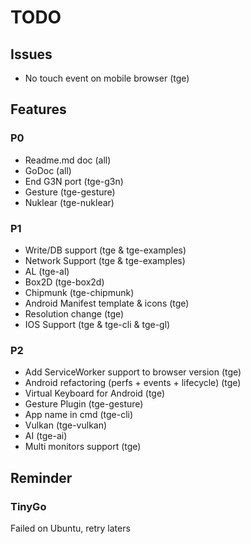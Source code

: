# TODO
## Issues
 * No touch event on mobile browser (tge)

## Features
### P0
* Readme.md doc (all)
* GoDoc (all)
* End G3N port (tge-g3n)
* Gesture (tge-gesture)
* Nuklear (tge-nuklear)

### P1
* Write/DB support (tge & tge-examples)
* Network Support (tge & tge-examples)
* AL (tge-al)
* Box2D (tge-box2d)
* Chipmunk (tge-chipmunk)
* Android Manifest template & icons (tge)
* Resolution change (tge)
* IOS Support (tge & tge-cli & tge-gl)

### P2
* Add ServiceWorker support to browser version (tge)
* Android refactoring (perfs + events + lifecycle) (tge)
* Virtual Keyboard for Android (tge)
* Gesture Plugin (tge-gesture)
* App name in cmd (tge-cli)
* Vulkan (tge-vulkan)
* AI (tge-ai)
* Multi monitors support (tge)

## Reminder
### TinyGo
Failed on Ubuntu, retry laters
